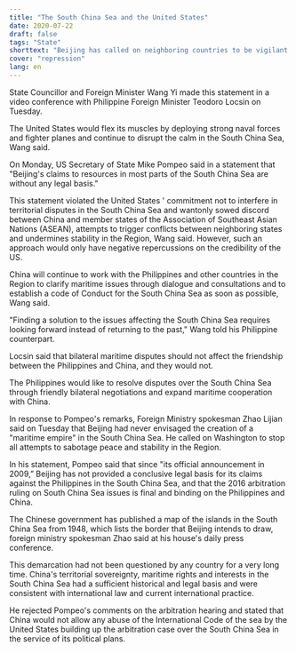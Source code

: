 ```yaml
---
title: "The South China Sea and the United States"
date: 2020-07-22
draft: false
tags: "State"
shorttext: "Beijing has called on neighboring countries to be vigilant about the American tendency to militarize the South China Sea, and instead to maintain peace and stability in the region."
cover: "repression"
lang: en
---
```


State Councillor and Foreign Minister Wang Yi made this statement in a video conference with Philippine Foreign Minister Teodoro Locsin on Tuesday.

The United States would flex its muscles by deploying strong naval forces and fighter planes and continue to disrupt the calm in the South China Sea, Wang said.

On Monday, US Secretary of State Mike Pompeo said in a statement that "Beijing's claims to resources in most parts of the South China Sea are without any legal basis."

This statement violated the United States ' commitment not to interfere in territorial disputes in the South China Sea and wantonly sowed discord between China and member states of the Association of Southeast Asian Nations (ASEAN), attempts to trigger conflicts between neighboring states and undermines stability in the Region, Wang said. However, such an approach would only have negative repercussions on the credibility of the US.

China will continue to work with the Philippines and other countries in the Region to clarify maritime issues through dialogue and consultations and to establish a code of Conduct for the South China Sea as soon as possible, Wang said.

"Finding a solution to the issues affecting the South China Sea requires looking forward instead of returning to the past," Wang told his Philippine counterpart.

Locsin said that bilateral maritime disputes should not affect the friendship between the Philippines and China, and they would not.

The Philippines would like to resolve disputes over the South China Sea through friendly bilateral negotiations and expand maritime cooperation with China.

In response to Pompeo's remarks, Foreign Ministry spokesman Zhao Lijian said on Tuesday that Beijing had never envisaged the creation of a "maritime empire" in the South China Sea. He called on Washington to stop all attempts to sabotage peace and stability in the Region.

In his statement, Pompeo said that since "its official announcement in 2009,” Beijing has not provided a conclusive legal basis for its claims against the Philippines in the South China Sea, and that the 2016 arbitration ruling on South China Sea issues is final and binding on the Philippines and China.

The Chinese government has published a map of the islands in the South China Sea from 1948, which lists the border that Beijing intends to draw, foreign ministry spokesman Zhao said at his house's daily press conference.

This demarcation had not been questioned by any country for a very long time. China's territorial sovereignty, maritime rights and interests in the South China Sea had a sufficient historical and legal basis and were consistent with international law and current international practice.

He rejected Pompeo's comments on the arbitration hearing and stated that China would not allow any abuse of the International Code of the sea by the United States building up the arbitration case over the South China Sea in the service of its political plans.
